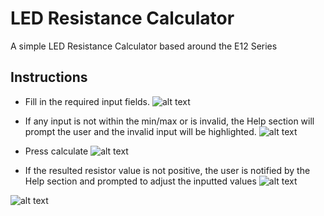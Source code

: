 # LED Resistance Calculator

A simple LED Resistance Calculator based around the E12 Series

## Instructions

* Fill in the required input fields. 
![alt text](https://user-images.githubusercontent.com/10596941/123616427-8eac6c00-d806-11eb-815d-80b5ba5e243a.png)

* If any input is not within the min/max or is invalid, the Help section will prompt the user and the invalid input will be highlighted.
![alt text](https://user-images.githubusercontent.com/10596941/123616611-bd2a4700-d806-11eb-96eb-949e9171b410.png)

* Press calculate
![alt text](https://user-images.githubusercontent.com/10596941/123616711-d7fcbb80-d806-11eb-9bf5-4a58e4fe38a8.png)

* If the resulted resistor value is not positive, the user is notified by the Help section and prompted to adjust the inputted values
![alt text](https://user-images.githubusercontent.com/10596941/123619841-dda7d080-d809-11eb-9a11-8de7cc5529ed.png)

![alt text](https://user-images.githubusercontent.com/10596941/123616817-f06cd600-d806-11eb-986e-d7105e5047d3.png)
